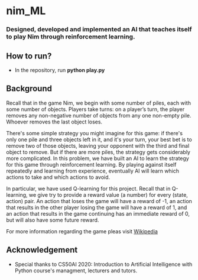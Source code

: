 # nim_ML

### Designed, developed and implemented an AI that teaches itself to play Nim through reinforcement learning.

## How to run?
  - In the repository, run **python play.py**
  
## Background
Recall that in the game Nim, we begin with some number of piles, each with some number of objects. Players take turns: on a player’s turn, the player removes any non-negative number of objects from any one non-empty pile. Whoever removes the last object loses.

There's some simple strategy you might imagine for this game: if there's only one pile and three objects left in it, and it's your turn, your best bet is to remove two of those objects, leaving your opponent with the third and final object to remove. But if there are more piles, the strategy gets considerably more complicated. In this problem, we have built an AI to learn the strategy for this game through reinforcement learning. By playing against itself repeatedly and learning from experience, eventually AI will learn which actions to take and which actions to avoid.

In particular, we have used Q-learning for this project. Recall that in Q-learning, we give try to provide a reward value (a number) for every (state, action) pair. An action that loses the game will have a reward of -1, an action that results in the other player losing the game will have a reward of 1, and an action that results in the game continuing has an immediate reward of 0, but will also have some future reward.

For more information regarding the game pleas visit [Wikipedia](https://en.wikipedia.org/wiki/Nim)

## Acknowledgement
  - Special thanks to CS50AI 2020: Introduction to Artificial Intelligence with Python course's managment, lecturers and tutors.
